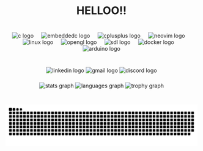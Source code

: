 <h1 align="center">HELLOO!!</h1>

###

<br clear="both">

<div align="center">
  <img src="https://cdn.simpleicons.org/c/A8B9CC" height="90" alt="c logo"  />
  <img width="12" />
  <img src="https://cdn.jsdelivr.net/gh/devicons/devicon/icons/embeddedc/embeddedc-original.svg" height="90" alt="embeddedc logo"  />
  <img width="12" />
  <img src="https://cdn.simpleicons.org/c++/00599C" height="90" alt="cplusplus logo"  />
  <img width="12" />
  <img src="https://cdn.simpleicons.org/neovim/57A143" height="90" alt="neovim logo"  />
  <img width="12" />
  <img src="https://cdn.simpleicons.org/linux/FCC624" height="90" alt="linux logo"  />
  <img width="12" />
  <img src="https://cdn.simpleicons.org/opengl/5586A4" height="90" alt="opengl logo"  />
  <img width="12" />
  <img src="https://cdn.jsdelivr.net/gh/devicons/devicon/icons/sdl/sdl-original.svg" height="90" alt="sdl logo"  />
  <img width="12" />
  <img src="https://cdn.simpleicons.org/docker/2496ED" height="90" alt="docker logo"  />
  <img width="12" />
  <img src="https://cdn.simpleicons.org/arduino/00979D" height="90" alt="arduino logo"  />
</div>

###

<br clear="both">

<div align="center">
  <img src="https://raw.githubusercontent.com/maurodesouza/profile-readme-generator/master/src/assets/icons/social/linkedin/default.svg" width="12" height="" alt="linkedin logo"  />
  <img src="https://raw.githubusercontent.com/maurodesouza/profile-readme-generator/master/src/assets/icons/social/gmail/default.svg" width="12" height="" alt="gmail logo"  />
  <img src="https://raw.githubusercontent.com/maurodesouza/profile-readme-generator/master/src/assets/icons/social/discord/default.svg" width="12" height="" alt="discord logo"  />
</div>

###

<div align="center">
  <img src="https://github-readme-stats.vercel.app/api?username=marasama&hide_title=true&hide_rank=false&show_icons=true&include_all_commits=true&count_private=true&disable_animations=false&theme=great-gatsby&locale=en&hide_border=true&order=1" height="215" alt="stats graph"  />
  <img src="https://github-readme-stats.vercel.app/api/top-langs?username=marasama&locale=en&hide_title=true&layout=compact&card_width=320&langs_count=6&theme=great-gatsby&hide_border=true&order=2" height="215" alt="languages graph"  />
  <img src="https://github-profile-trophy.vercel.app?username=marasama&theme=dark_lover&column=5&row=1&margin-w=20&margin-h=8&no-bg=true&no-frame=true&order=4" height="150" alt="trophy graph"  />
</div>

###

<br clear="both">

<img src="https://raw.githubusercontent.com/marasama/marasama/output/snake.svg" alt="Snake animation" />

###
